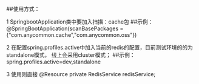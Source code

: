 ##使用方式：

1 SpringbootApplication类中要加入扫描：cache包 
##示例：@SpringBootApplication(scanBasePackages = {"com.anycommon.cache","com.anycommon.oss"})

2 在配置spring.profiles.active中加入当前的redis的配置，目前测试环境的的为standalone模式，
线上会采用cluster模式；
##示例： spring.profiles.active=dev,standalone

3 使用则直接 
@Resource
private RedisService redisService;